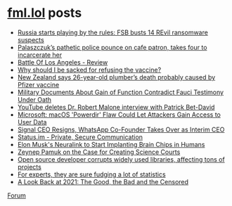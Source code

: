 # [fml.lol](https://fml.lol) posts
<!-- BLOG-POST-LIST:START -->
- [Russia starts playing by the rules: FSB busts 14 REvil ransomware suspects](https://fml.lol/russia-starts-playing-by-the-rules-fsb-busts-14-revil-ransomware-suspects/)
- [Palaszczuk’s pathetic police pounce on cafe patron, takes four to incarcerate her](https://fml.lol/palaszczuks-pathetic-police-pounce-on-cafe-patron-takes-four-to-incarcerate-her/)
- [Battle Of Los Angeles - Review](https://fml.lol/battle-of-los-angeles-review/)
- [Why should I be sacked for refusing the vaccine?](https://fml.lol/why-should-i-be-sacked-for-refusing-the-vaccine/)
- [New Zealand says 26-year-old plumber’s death probably caused by Pfizer vaccine](https://fml.lol/new-zealand-says-26-year-old-plumbers-death-probably-caused-by-pfizer-vaccine/)
- [Military Documents About Gain of Function Contradict Fauci Testimony Under Oath](https://fml.lol/military-documents-about-gain-of-function-contradict-fauci-testimony-under-oath/)
- [YouTube deletes Dr. Robert Malone interview with Patrick Bet-David](https://fml.lol/youtube-deletes-dr-robert-malone-interview-with-patrick-bet-david/)
- [Microsoft: macOS &#39;Powerdir&#39; Flaw Could Let Attackers Gain Access to User Data](https://fml.lol/microsoft-macos-powerdir-flaw-could-let-attackers-gain-access-to-user-data/)
- [Signal CEO Resigns, WhatsApp Co-Founder Takes Over as Interim CEO](https://fml.lol/signal-ceo-resigns-whatsapp-co-founder-takes-over-as-interim-ceo/)
- [Status.im - Private, Secure Communication](https://fml.lol/status-im-private-secure-communication/)
- [Elon Musk&#39;s Neuralink to Start Implanting Brain Chips in Humans](https://fml.lol/elon-musks-neuralink-to-start-implanting-brain-chips-in-humans/)
- [Zeynep Pamuk on the Case for Creating Science Courts](https://fml.lol/zeynep-pamuk-on-the-case-for-creating-science-courts/)
- [Open source developer corrupts widely used libraries, affecting tons of projects](https://fml.lol/open-source-developer-corrupts-widely-used-libraries-affecting-tons-of-projects/)
- [For experts, they are sure fudging a lot of statistics](https://fml.lol/for-experts-they-are-sure-fudging-a-lot-of-statistics/)
- [A Look Back at 2021: The Good, the Bad and the Censored](https://fml.lol/a-look-back-at-2021-the-good-the-bad-and-the-censored/)
<!-- BLOG-POST-LIST:END -->

[Forum](https://forum.fml.lol)

